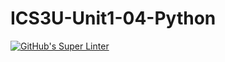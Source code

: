 # ICS3U-Unit1-04-Python

[![GitHub's Super Linter](https://github.com/shahdel/ICS3U-Unit1-04-Python>/workflows/GitHub's%20Super%20Linter/badge.svg)](https://github.com/shahdel/ICS3U-Unit1-04-Python/actions)
